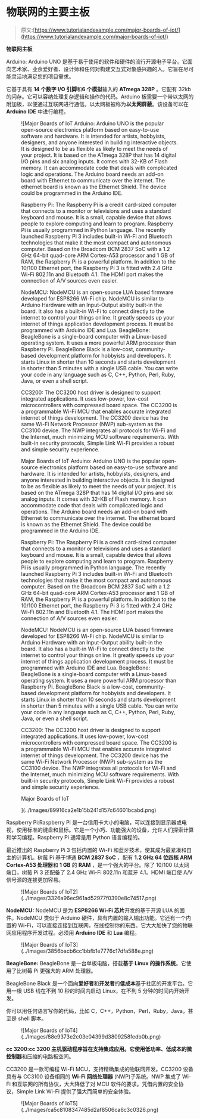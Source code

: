 # 物联网的主要主板

> 原文:[https://www.tutorialandexample.com/major-boards-of-iot/](https://www.tutorialandexample.com/major-boards-of-iot/)

**物联网主板**

Arduino: Arduino UNO 是基于易于使用的软件和硬件的流行开源电子平台。它面向艺术家、业余爱好者、设计师和任何对构建交互式对象感兴趣的人。它旨在尽可能灵活地满足您的项目需求。

它基于具有 **14 个数字 I/O 引脚**和**6 个模拟**输入的 **ATmega 328P** 。它配有 32kb 的闪存。它可以容纳处理复杂逻辑和操作的代码。Arduino 板需要一个带以太网的附加板，以便通过互联网进行通信。以太网板被称为**以太网屏蔽**。该设备可以在 **Arduino IDE** 中进行编程。

<figure class="wp-block-image">![Major Boards of IoT
Arduino:  Arduino UNO is the popular open-source electronics platform based on easy-to-use software and hardware. It is intended for artists, hobbyists, designers, and anyone interested in building interactive objects. It is designed to be as flexible as likely to meet the needs of your project.
It is based on the ATmega 328P that has 14 digital I/O pins and six analog inputs. It comes with 32-KB of Flash memory. It can accommodate code that deals with complicated logic and operations. The Arduino board needs an add-on board with Ethernet to communicate over the internet. The ethernet board is known as the Ethernet Shield. The device could be programmed in the Arduino IDE.

 Raspberry Pi: The Raspberry Pi is a credit card-sized computer that connects to a monitor or televisions and uses a standard keyboard and mouse. It is a small, capable     device that allows people to explore computing and learn to program. Raspberry Pi is usually programmed in Python language.
The recently launched Raspberry Pi 3 includes built-in Wi-Fi and Bluetooth technologies that make it the most compact and autonomous computer. Based on the Broadcom BCM 2837 SoC with a 1.2 GHz 64-bit quad-core ARM Cortex-A53 processor and 1 GB of RAM, the Raspberry Pi is a powerful platform. In addition to the 10/100 Ethernet port, the Raspberry Pi 3 is fitted with 2.4 GHz Wi-Fi 802.11n and Bluetooth 4.1\. The HDMI port makes the connection of A/V sources even easier. 

NodeMCU: NodeMCU is an open-source LUA based firmware developed for ESP8266 Wi-Fi chip. NodeMCU is similar to Arduino Hardware with an Input-Output ability built-in the board. It also has a built-in Wi-Fi to connect directly to the internet to control your things online. It greatly speeds up your internet of things application development process. It must be programmed with Arduino IDE and Lua.
 BeagleBone: BeagleBone is a single-board computer with a Linux-based operating system. It uses a more powerful ARM processor than Raspberry Pi.
BeagleBone Black is a low-cost, community-based development platform for hobbyists and developers. It starts Linux in shorter than 10 seconds and starts development in shorter than 5 minutes with a single USB cable.
You can write your code in any language such as C, C++, Python, Perl, Ruby, Java, or even a shell script.

CC3200: The CC3200 host driver is designed to support integrated applications. It uses low-power, low-cost microcontrollers with compressed board space.
The CC3200 is a programmable Wi-Fi MCU that enables accurate integrated internet of things development. The CC3200 device has the same Wi-Fi Network Processor (NWP) sub-system as the CC3100 device. The NWP integrates all protocols for Wi-Fi and the Internet, much minimizing MCU software requirements. With built-in security protocols, Simple Link Wi-Fi provides a robust and simple security experience. 

Major Boards of IoT
Arduino:  Arduino UNO is the popular open-source electronics platform based on easy-to-use software and hardware. It is intended for artists, hobbyists, designers, and anyone interested in building interactive objects. It is designed to be as flexible as likely to meet the needs of your project.
It is based on the ATmega 328P that has 14 digital I/O pins and six analog inputs. It comes with 32-KB of Flash memory. It can accommodate code that deals with complicated logic and operations. The Arduino board needs an add-on board with Ethernet to communicate over the internet. The ethernet board is known as the Ethernet Shield. The device could be programmed in the Arduino IDE.

 Raspberry Pi: The Raspberry Pi is a credit card-sized computer that connects to a monitor or televisions and uses a standard keyboard and mouse. It is a small, capable     device that allows people to explore computing and learn to program. Raspberry Pi is usually programmed in Python language.
The recently launched Raspberry Pi 3 includes built-in Wi-Fi and Bluetooth technologies that make it the most compact and autonomous computer. Based on the Broadcom BCM 2837 SoC with a 1.2 GHz 64-bit quad-core ARM Cortex-A53 processor and 1 GB of RAM, the Raspberry Pi is a powerful platform. In addition to the 10/100 Ethernet port, the Raspberry Pi 3 is fitted with 2.4 GHz Wi-Fi 802.11n and Bluetooth 4.1\. The HDMI port makes the connection of A/V sources even easier. 

NodeMCU: NodeMCU is an open-source LUA based firmware developed for ESP8266 Wi-Fi chip. NodeMCU is similar to Arduino Hardware with an Input-Output ability built-in the board. It also has a built-in Wi-Fi to connect directly to the internet to control your things online. It greatly speeds up your internet of things application development process. It must be programmed with Arduino IDE and Lua.
 BeagleBone: BeagleBone is a single-board computer with a Linux-based operating system. It uses a more powerful ARM processor than Raspberry Pi.
BeagleBone Black is a low-cost, community-based development platform for hobbyists and developers. It starts Linux in shorter than 10 seconds and starts development in shorter than 5 minutes with a single USB cable.
You can write your code in any language such as C, C++, Python, Perl, Ruby, Java, or even a shell script.

CC3200: The CC3200 host driver is designed to support integrated applications. It uses low-power, low-cost microcontrollers with compressed board space.
The CC3200 is a programmable Wi-Fi MCU that enables accurate integrated internet of things development. The CC3200 device has the same Wi-Fi Network Processor (NWP) sub-system as the CC3100 device. The NWP integrates all protocols for Wi-Fi and the Internet, much minimizing MCU software requirements. With built-in security protocols, Simple Link Wi-Fi provides a robust and simple security experience. 

Major Boards of IoT

](../Images/89916ca2e1b15b241d157c64601bcabd.png)</figure>

Raspberry Pi:Raspberry Pi 是一台信用卡大小的电脑，可以连接到显示器或电视，使用标准的键盘和鼠标。它是一个小巧、功能强大的设备，允许人们探索计算和学习编程。Raspberry Pi 通常是用 Python 语言编程的。

最近推出的 Raspberry Pi 3 包括内置的 Wi-Fi 和蓝牙技术，使其成为最紧凑和自主的计算机。树莓 Pi 基于博通 **BCM 2837 SoC** ，配有 **1.2 GHz 64 位四核 ARM Cortex-A53 处理器**和 **1 GB** 的 **RAM** ，是一个强大的平台。除了 10/100 以太网端口，树莓 Pi 3 还配备了 2.4 GHz Wi-Fi 802.11n 和蓝牙 4.1。HDMI 端口使 A/V 信号源的连接更加容易。

<figure class="wp-block-image">![Major Boards of IoT2](../Images/3326a96ec961ad52977f0390e8c74517.png)</figure>

**NodeMCU:** NodeMCU 是为 **ESP8266 Wi-Fi 芯片**开发的基于开源 LUA 的固件。NodeMCU 类似于 Arduino 硬件，具有内置的输入输出功能。它还有一个内置的 Wi-Fi，可以直接连接到互联网，在线控制你的东西。它大大加快了您的物联网应用程序开发过程。必须用 **Arduino IDE** 和 **Lua** 编程。

<figure class="wp-block-image">![Major Boards of IoT3](../Images/3856bacb6cc1bbfb1e7776c17dfa588e.png)</figure>

**BeagleBone:** BeagleBone 是一台单板电脑，搭载**基于 Linux 的操作系统**。它使用了比树莓 Pi 更强大的 ARM 处理器。

BeagleBone Black 是一个面向**爱好者**和**开发者**的**低成本**基于社区的开发平台。它用一根 USB 线在不到 10 秒的时间内启动 Linux，在不到 5 分钟的时间内开始开发。

你可以用任何语言写你的代码，比如 C，C++，Python，Perl，Ruby，Java，甚至是 shell 脚本。

<figure class="wp-block-image">![Major Boards of IoT4](../Images/88e9373e2c03e04399d3809258fedb0b.png)</figure>

**cc 3200:**cc 3200 主机驱动程序旨在支持集成应用。它使用**低功率、低成本的微控制器**和压缩的电路板空间。

CC3200 是一款可编程 Wi-Fi MCU，支持精确集成的物联网开发。CC3200 设备具有与 CC3100 设备相同的 **Wi-Fi 网络处理器** (NWP)子系统。NWP 集成了 Wi-Fi 和互联网的所有协议，大大降低了对 MCU 软件的要求。凭借内置的安全协议，Simple Link Wi-Fi 提供了强大而简单的安全体验。

<figure class="wp-block-image">![Major Boards of IoT5](../Images/ca5c8108347485d2af8506ca6c3c0326.png)</figure>